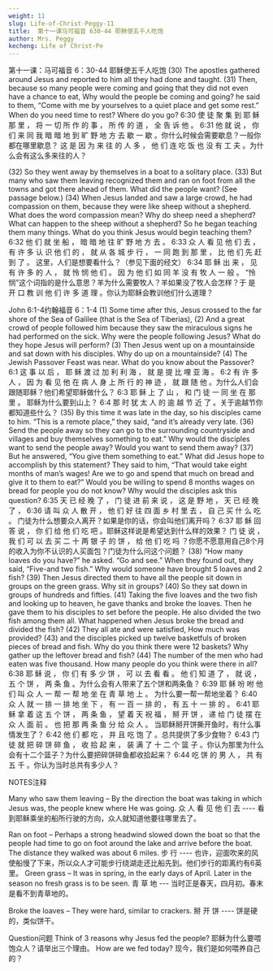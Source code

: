 ```yaml
---
weight: 11
slug: Life-of-Christ-Peggy-11
title:  第十一课马可福音 630-44 耶稣使五千人吃饱
author: Mrs. Peggy
kecheng: Life of Christ-Pe
---
```


第十一课：马可福音 6：30-44 耶稣使五千人吃饱
(30) The apostles gathered around Jesus and reported to him all they had done and taught. (31) Then, because so many people were coming and going that they did not even have a chance to eat, Why would the people be coming and going? he said to them, “Come with me by yourselves to a quiet place and get some rest.” When do you need time to rest? Where do you go?
6:30 使 徒 聚 集 到 耶 稣 那 里 ， 将 一 切 所 作 的 事 ， 所 传 的 道 ， 全 告 诉 他 。 6:31 他 就 说 ， 你 们 来 同 我 暗 暗 地 到 旷 野 地 方 去 歇 一 歇 。你什么时候会需要歇息？一般你都在哪里歇息？ 这 是 因 为 来 往 的 人 多 ， 他 们 连 吃 饭 也 没 有 工 夫 。为什么会有这么多来往的人？

(32) So they went away by themselves in a boat to a solitary place. (33) But many who saw them leaving recognized them and ran on foot from all the towns and got there ahead of them. What did the people want? (See passage below.) (34) When Jesus landed and saw a large crowd, he had compassion on them, because they were like sheep without a shepherd. What does the word compassion mean? Why do sheep need a shepherd? What can happen to the sheep without a shepherd? So he began teaching them many things. What do you think Jesus would begin teaching them?
6:32 他 们 就 坐 船 ， 暗 暗 地 往 旷 野 地 方 去 。 6:33 众 人 看 见 他 们 去 ， 有 许 多 认 识 他 们 的 ， 就 从 各 城 步 行 ， 一 同 跑 到 那 里 ， 比 他 们 先 赶 到 了 。 这里，人们是想要看什么？（参见下面的经文） 6:34 耶 稣 出 来 ， 见 有 许 多 的 人 ， 就 怜 悯 他 们 。 因 为 他 们 如 同 羊 没 有 牧 人 一 般 。 “怜悯”这个词指的是什么意思？羊为什么需要牧人？羊如果没了牧人会怎样？于 是 开 口 教 训 他 们 许 多 道 理 。你认为耶稣会教训他们什么道理？

John 6:1-4约翰福音 6：1-4
(1) Some time after this, Jesus crossed to the far shore of the Sea of Galilee (that is the Sea of Tiberias), (2) And a great crowd of people followed him because they saw the miraculous signs he had performed on the sick. Why were the people following Jesus? What do they hope Jesus will perform? (3) Then Jesus went up on a mountainside and sat down with his disciples. Why do up on a mountainside? (4) The Jewish Passover Feast was near. What do you know about the Passover?
6:1 这 事 以 后 ， 耶 稣 渡 过 加 利 利 海 ， 就 是 提 比 哩 亚 海 。 6:2 有 许 多 人 ， 因 为 看 见 他 在 病 人 身 上 所 行 的 神 迹 ， 就 跟 随 他 。为什么人们会跟随耶稣？他们希望耶稣做什么？ 6:3 耶 稣 上 了 山 ， 和 门 徒 一 同 坐 在 那 里 。 耶稣为什么要到山上？ 6:4 那 时 犹 太 人 的 逾 越 节 近 了 。关于逾越节你都知道些什么？
(35) By this time it was late in the day, so his disciples came to him. “This is a remote place,” they said, “and it’s already very late. (36) Send the people away so they can go to the surrounding countryside and villages and buy themselves something to eat.” Why would the disciples want to send the people away? Would you want to send them away? (37) But he answered, “You give them something to eat.” What did Jesus hope to accomplish by this statement? They said to him, “That would take eight months of man’s wages! Are we to go and spend that much on bread and give it to them to eat?” Would you be willing to spend 8 months wages on bread for people you do not know? Why would the disciples ask this question?
6:35 天 已 经 晚 了 ， 门 徒 进 前 来 说 ， 这 是 野 地 ， 天 已 经 晚 了 ， 6:36 请 叫 众 人 散 开 ， 他 们 好 往 四 面 乡 村 里 去 ， 自 己 买 什 么 吃 。 门徒为什么想要众人离开？如果是你的话，你会叫他们离开吗？ 6:37 耶 稣 回 答 说 ， 你 们 给 他 们 吃 吧 。耶稣这样说是希望达到什么样的效果？ 门 徒 说 ， 我 们 可 以 去 买 二 十 两 银 子 的 饼 ， 给 他 们 吃 吗 ？你愿不愿意用自己8个月的收入为你不认识的人买面包？门徒为什么问这个问题？
(38) “How many loaves do you have?” he asked. “Go and see.” When they found out, they said, “Five-and two fish.” Why would someone have brought 5 loaves and 2 fish? (39) Then Jesus directed them to have all the people sit down in groups on the green grass. Why sit in groups? (40) So they sat down in groups of hundreds and fifties. (41) Taking the five loaves and the two fish and looking up to heaven, he gave thanks and broke the loaves. Then he gave them to his disciples to set before the people. He also divided the two fish among them all. What happened when Jesus broke the bread and divided the fish? (42) They all ate and were satisfied, How much was provided? (43) and the disciples picked up twelve basketfuls of broken pieces of bread and fish. Why do you think there were 12 baskets? Why gather up the leftover bread and fish? (44) The number of the men who had eaten was five thousand. How many people do you think were there in all?
6:38 耶 稣 说 ， 你 们 有 多 少 饼 ， 可 以 去 看 看 。 他 们 知 道 了 ， 就 说 ， 五 个 饼 ， 两 条 鱼 。为什么会有人带来了五个饼和两条鱼？ 6:39 耶 稣 吩 咐 他 们 叫 众 人 一 帮 一 帮 地 坐 在 青 草 地 上 。 为什么要一帮一帮地坐着？ 6:40 众 人 就 一 排 一 排 地 坐 下 ， 有 一 百 一 排 的 ， 有 五 十 一 排 的 。 6:41 耶 稣 拿 着 这 五 个 饼 ， 两 条 鱼 ， 望 着 天 祝 福 ， 掰 开 饼 ， 递 给 门 徒 摆 在 众 人 面 前 。 也 把 那 两 条 鱼 分 给 众 人 。 当耶稣掰开饼撕开鱼时，有什么事情发生了？ 6:42 他 们 都 吃 ， 并 且 吃 饱 了 。总共提供了多少食物？ 6:43 门 徒 就 把 碎 饼 碎 鱼 ， 收 拾 起 来 ， 装 满 了 十 二 个 篮 子 。你认为那里为什么会有十二个篮子？为什么要把碎饼碎鱼都收拾起来？ 6:44 吃 饼 的 男 人 ， 共 有 五 千 。你认为当时总共有多少人？

NOTES注释

Many who saw them leaving – By the direction the boat was taking in which Jesus was, the people knew where He was going.
众 人 看 见 他 们 去 ---- 看到耶稣乘坐的船所行驶的方向，众人就知道他要往哪里去了。

Ran on foot – Perhaps a strong headwind slowed down the boat so that the people had time to go on foot around the lake and arrive before the boat. The distance they walked was about 6 miles.
步 行 ---- 也许，迎面吹来的风使船慢了下来，所以众人才可能步行绕湖走还比船先到。他们步行的距离约有6英里。
Green grass – It was in spring, in the early days of April. Later in the season no fresh grass is to be seen.
青 草 地 --- 当时正是春天，四月初。春末是看不到青草地的。

Broke the loaves – They were hard, similar to crackers.
掰 开 饼 ---- 饼是硬的，类似饼干。

Question问题
Think of 3 reasons why Jesus fed the people?
耶稣为什么要喂饱众人？请举出三个理由。
How are we fed today?
现今，我们是如何喂养自己的？
